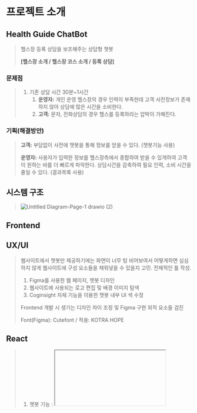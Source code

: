 # 프로젝트 소개

## Health Guide ChatBot

> 헬스장 등록 상담을 보조해주는 상담형 챗봇
>
>**[헬스장 소개 / 헬스장 코스 소개 / 등록 상담]**

### 문제점
>
> 1. 기존 상담 시간 30분~1시간
>    1. **운영자:** 개인 운영 헬스장의 경우 인력이 부족한데 고객 사전정보가 존재 하지 않아 상담에 많은 시간을 소비한다.
>    2. **고객:** 문자, 전화상담의 경우 헬스를 등록하라는 압박이 가해진다.
>
### 기획(해결방안)
>
>**고객:** 부담없이 사전에 챗봇을 통해 정보를 얻을 수 있다. (챗봇기능 사용)
>
>**운영자:** 사용자가 입력한 정보를 헬스장측에서 종합하여 받을 수 있게하여 고객이 원하는 바를 더 빠르게 파악한다. 상담시간을 감축하여 필요 인력, 소비 시간을 줄일 수 있다. (결과목록 사용)
>
## 시스템 구조
>
>![Untitled Diagram-Page-1 drawio (2)](https://user-images.githubusercontent.com/89952669/155075098-a746735a-35e3-4a12-9a68-9bda4ab28092.png)
>
>
## Frontend
>
>
>
>
>
## UX/UI
>
>웹사이트에서 챗봇만 제공하기에는 화면이 너무 텅 비어보여서 어떻게하면 심심하지 않게 웹사이트에 구성 요소들을 채워넣을 수 있을지 고민. 전체적인 틀 작성.
>
>1. Figma를 사용한 웹 페이지, 챗봇 디자인
>2. 웹사이트에 사용되는 로고 편집 및 배경 이미지 탐색
>3. Coginsight 자체 기능을 이용한 챗봇 내부 UI 색 수정
>
>Frontend 개발 시 생기는 디자인 차이 조정 및 Figma 구현 외적 요소들 검진
>
>Font(Figma): Cutefont / 적용: KOTRA HOPE
>

## React
>
>1. 챗봇 기능 : <iframe> 태그 안에 챗봇 url을 넣어 웹에서 챗봇 기능을 사용 가능하게 구현
>    
>
>   
>
>1. 결과 목록 : coginsight안의 DB(esd)데이터들을 가져오기 위해 api 호출 (axios 사용)
>    - api 호출시 header에 api-key 와 domain-id를 입력했는데 오류 발생
>        - mindwareworks QnA로 문제해결
>    - axios로 api 호출 시 vscode console 안에서는 데이터가 호출되는데 브라우저에서는
>    CORS 오류로 데이터 호출에 문제 발생
>        - CORS 오류 : 서로다른 출처간의 리소스 전달 할 때 발생
>        - 프록시 서버 우회로 문제 해결
>        
>
>
>
>1. 페이지네이션
>    - 결과 목록에 데이터를 호출하면 모든 데이터들이 리스트로 출력되어 글자가 밖으로 넘치는 현상이 발생하여 페이지네이션을 추가함으로써 해결
>
>
## Backend

## Monitering

## ChatBot
